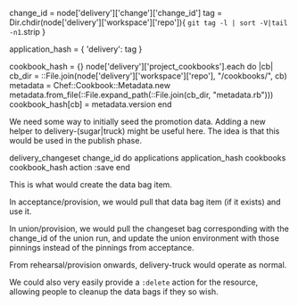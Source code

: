 change_id = node['delivery']['change']['change_id']
tag = Dir.chdir(node['delivery']['workspace']['repo']){
  `git tag -l | sort -V|tail -n1`.strip
}

application_hash = {
  'delivery': tag
}

cookbook_hash = {}
node['delivery']['project_cookbooks'].each do |cb|
  cb_dir = ::File.join(node['delivery']['workspace']['repo'], "/cookbooks/", cb)
  metadata = Chef::Cookbook::Metadata.new
  metadata.from_file(::File.expand_path(::File.join(cb_dir, "metadata.rb")))
  cookbook_hash[cb] = metadata.version
end



We need some way to initially seed the promotion data. Adding a new helper to delivery-(sugar|truck)
might be useful here. The idea is that this would be used in the publish phase.

  delivery_changeset change_id do
    applications application_hash
    cookbooks cookbook_hash
    action :save
  end

This is what would create the data bag item.

In acceptance/provision, we would pull that data bag item (if it exists) and use it.

In union/provision, we would pull the changeset bag corresponding with the change_id
of the union run, and update the union environment with those pinnings instead of
the pinnings from acceptance.

From rehearsal/provision onwards, delivery-truck would operate as normal.


We could also very easily provide a `:delete` action for the resource, allowing
people to cleanup the data bags if they so wish. 
